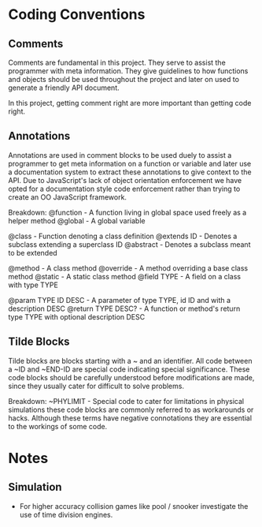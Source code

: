 Coding Conventions
==================

Comments
--------
Comments are fundamental in this project.  They serve to assist the programmer
with meta information.  They give guidelines to how functions and objects should
be used throughout the project and later on used to generate a friendly API 
document.  

In this project, getting comment right are more important than getting code right.

Annotations
-----------
Annotations are used in comment blocks to be used duely to assist a programmer
to get meta information on a function or variable and later use a documentation
system to extract these annotations to give context to the API.  Due to 
JavaScript's lack of object orientation enforcement we have opted for a 
documentation style code enforcement rather than trying to create an OO 
JavaScript framework.

Breakdown:
@function - A function living in global space used freely as a helper method
@global - A global variable

@class - Function denoting a class definition
@extends ID - Denotes a subclass extending a superclass ID
@abstract - Denotes a subclass meant to be extended

@method - A class method
@override - A method overriding a base class method
@static - A static class method
@field TYPE - A field on a class with type TYPE

@param TYPE ID DESC - A parameter of type TYPE, id ID and with a description DESC
@return TYPE DESC? - A function or method's return type TYPE with optional description DESC

Tilde Blocks
------------
Tilde blocks are blocks starting with a ~ and an identifier.  All code between
a ~ID and ~END-ID are special code indicating special significance. These code
blocks should be carefully understood before modifications are made, since they
usually cater for difficult to solve problems.

Breakdown:
~PHYLIMIT - Special code to cater for limitations in physical simulations
            these code blocks are commonly referred to as workarounds or
			hacks. Although these terms have negative connotations they are
			essential to the workings of some code.
			
Notes
=====

Simulation
----------
- For higher accuracy collision games like pool / snooker investigate the use of
  time division engines.